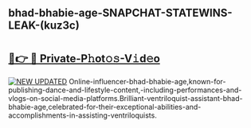 ## bhad-bhabie-age-SNAPCHAT-STATEWINS-LEAK-(kuz3c)


# <h2><a href="https://mediaupload.pro?-20M">🔗👉 🔴 Private-P𝚑ot𝚘𝚜-V𝚒d𝚎o</a></h2>

[![NEW UPDATED](https://i.imgur.com/0qMVB7G.gif)](https://mediaupload.pro?-20M)
Online-influencer-bhad-bhabie-age,known-for-publishing-dance-and-lifestyle-content,-including-performances-and-vlogs-on-social-media-platforms.Brilliant-ventriloquist-assistant-bhad-bhabie-age,celebrated-for-their-exceptional-abilities-and-accomplishments-in-assisting-ventriloquists.  